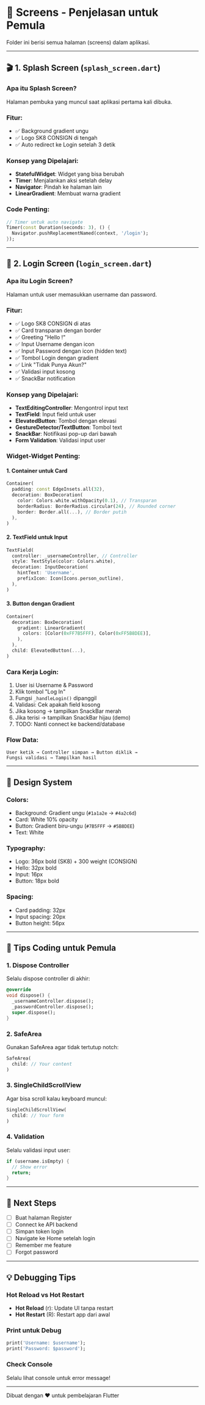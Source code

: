 # 📱 Screens - Penjelasan untuk Pemula

Folder ini berisi semua halaman (screens) dalam aplikasi.

---

## 🎬 1. Splash Screen (`splash_screen.dart`)

### Apa itu Splash Screen?
Halaman pembuka yang muncul saat aplikasi pertama kali dibuka.

### Fitur:
- ✅ Background gradient ungu
- ✅ Logo SK8 CONSIGN di tengah
- ✅ Auto redirect ke Login setelah 3 detik

### Konsep yang Dipelajari:
- **StatefulWidget**: Widget yang bisa berubah
- **Timer**: Menjalankan aksi setelah delay
- **Navigator**: Pindah ke halaman lain
- **LinearGradient**: Membuat warna gradient

### Code Penting:
```dart
// Timer untuk auto navigate
Timer(const Duration(seconds: 3), () {
  Navigator.pushReplacementNamed(context, '/login');
});
```

---

## 🔐 2. Login Screen (`login_screen.dart`)

### Apa itu Login Screen?
Halaman untuk user memasukkan username dan password.

### Fitur:
- ✅ Logo SK8 CONSIGN di atas
- ✅ Card transparan dengan border
- ✅ Greeting "Hello !"
- ✅ Input Username dengan icon
- ✅ Input Password dengan icon (hidden text)
- ✅ Tombol Login dengan gradient
- ✅ Link "Tidak Punya Akun?"
- ✅ Validasi input kosong
- ✅ SnackBar notification

### Konsep yang Dipelajari:
- **TextEditingController**: Mengontrol input text
- **TextField**: Input field untuk user
- **ElevatedButton**: Tombol dengan elevasi
- **GestureDetector/TextButton**: Tombol text
- **SnackBar**: Notifikasi pop-up dari bawah
- **Form Validation**: Validasi input user

### Widget-Widget Penting:

#### 1. Container untuk Card
```dart
Container(
  padding: const EdgeInsets.all(32),
  decoration: BoxDecoration(
    color: Colors.white.withOpacity(0.1), // Transparan
    borderRadius: BorderRadius.circular(24), // Rounded corner
    border: Border.all(...), // Border putih
  ),
)
```

#### 2. TextField untuk Input
```dart
TextField(
  controller: _usernameController, // Controller
  style: TextStyle(color: Colors.white),
  decoration: InputDecoration(
    hintText: 'Username',
    prefixIcon: Icon(Icons.person_outline),
  ),
)
```

#### 3. Button dengan Gradient
```dart
Container(
  decoration: BoxDecoration(
    gradient: LinearGradient(
      colors: [Color(0xFF7B5FFF), Color(0xFF5B8DEE)],
    ),
  ),
  child: ElevatedButton(...),
)
```

### Cara Kerja Login:

1. User isi Username & Password
2. Klik tombol "Log In"
3. Fungsi `_handleLogin()` dipanggil
4. Validasi: Cek apakah field kosong
5. Jika kosong → tampilkan SnackBar merah
6. Jika terisi → tampilkan SnackBar hijau (demo)
7. TODO: Nanti connect ke backend/database

### Flow Data:
```
User ketik → Controller simpan → Button diklik → 
Fungsi validasi → Tampilkan hasil
```

---

## 🎨 Design System

### Colors:
- Background: Gradient ungu (`#1a1a2e` → `#4a2c6d`)
- Card: White 10% opacity
- Button: Gradient biru-ungu (`#7B5FFF` → `#5B8DEE`)
- Text: White

### Typography:
- Logo: 36px bold (SK8) + 300 weight (CONSIGN)
- Hello: 32px bold
- Input: 16px
- Button: 18px bold

### Spacing:
- Card padding: 32px
- Input spacing: 20px
- Button height: 56px

---

## 📝 Tips Coding untuk Pemula

### 1. Dispose Controller
Selalu dispose controller di akhir:
```dart
@override
void dispose() {
  _usernameController.dispose();
  _passwordController.dispose();
  super.dispose();
}
```

### 2. SafeArea
Gunakan SafeArea agar tidak tertutup notch:
```dart
SafeArea(
  child: // Your content
)
```

### 3. SingleChildScrollView
Agar bisa scroll kalau keyboard muncul:
```dart
SingleChildScrollView(
  child: // Your form
)
```

### 4. Validation
Selalu validasi input user:
```dart
if (username.isEmpty) {
  // Show error
  return;
}
```

---

## 🚀 Next Steps

- [ ] Buat halaman Register
- [ ] Connect ke API backend
- [ ] Simpan token login
- [ ] Navigate ke Home setelah login
- [ ] Remember me feature
- [ ] Forgot password

---

## 💡 Debugging Tips

### Hot Reload vs Hot Restart
- **Hot Reload** (r): Update UI tanpa restart
- **Hot Restart** (R): Restart app dari awal

### Print untuk Debug
```dart
print('Username: $username');
print('Password: $password');
```

### Check Console
Selalu lihat console untuk error message!

---

Dibuat dengan ❤️ untuk pembelajaran Flutter
